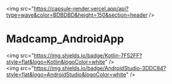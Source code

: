<img src="https://capsule-render.vercel.app/api?type=wave&color=BDBDBD&height=150&section=header />


# Madcamp_AndroidApp
<img src="https://img.shields.io/badge/Kotlin-7F52FF?style=flat&logo=Kotlin&logoColor=white" />
<img src="https://img.shields.io/badge/AndroidStudio-3DDC84?style=flat&logo=AndroidStudio&logoColor=white" />


